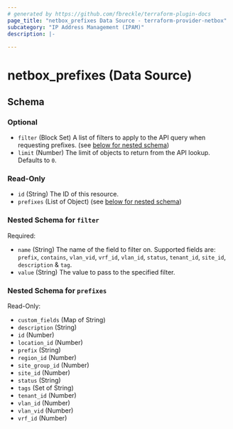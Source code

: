```yaml
---
# generated by https://github.com/fbreckle/terraform-plugin-docs
page_title: "netbox_prefixes Data Source - terraform-provider-netbox"
subcategory: "IP Address Management (IPAM)"
description: |-
  
---
```


# netbox_prefixes (Data Source)





<!-- schema generated by tfplugindocs -->
## Schema

### Optional

- `filter` (Block Set) A list of filters to apply to the API query when requesting prefixes. (see [below for nested schema](#nestedblock--filter))
- `limit` (Number) The limit of objects to return from the API lookup. Defaults to `0`.

### Read-Only

- `id` (String) The ID of this resource.
- `prefixes` (List of Object) (see [below for nested schema](#nestedatt--prefixes))

<a id="nestedblock--filter"></a>
### Nested Schema for `filter`

Required:

- `name` (String) The name of the field to filter on. Supported fields are: `prefix`, `contains`, `vlan_vid`, `vrf_id`, `vlan_id`, `status`, `tenant_id`, `site_id`, `description` & `tag`.
- `value` (String) The value to pass to the specified filter.


<a id="nestedatt--prefixes"></a>
### Nested Schema for `prefixes`

Read-Only:

- `custom_fields` (Map of String)
- `description` (String)
- `id` (Number)
- `location_id` (Number)
- `prefix` (String)
- `region_id` (Number)
- `site_group_id` (Number)
- `site_id` (Number)
- `status` (String)
- `tags` (Set of String)
- `tenant_id` (Number)
- `vlan_id` (Number)
- `vlan_vid` (Number)
- `vrf_id` (Number)


